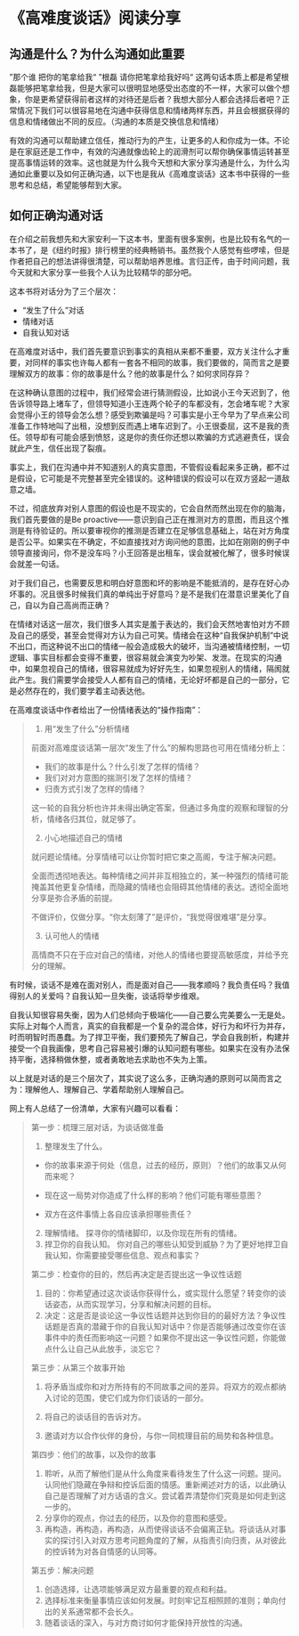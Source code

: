 # 《高难度谈话》阅读分享

## 沟通是什么？为什么沟通如此重要

”那个谁 把你的笔拿给我“ ”根磊 请你把笔拿给我好吗“ 这两句话本质上都是希望根磊能够把笔拿给我，但是大家可以很明显地感受出态度的不一样，大家可以做个想象，你是更希望获得前者这样的对待还是后者？我想大部分人都会选择后者吧？正常情况下我们可以很容易地在沟通中获得信息和情绪两样东西，并且会根据获得的信息和情绪做出不同的反应。（沟通的本质是交换信息和情绪）

有效的沟通可以帮助建立信任，推动行为的产生，让更多的人和你成为一体。不论是在家庭还是工作中，有效的沟通就像齿轮上的润滑剂可以帮你确保事情运转甚至提高事情运转的效率。这也就是为什么我今天想和大家分享沟通是什么，为什么沟通如此重要以及如何正确沟通，以下也是我从《高难度谈话》这本书中获得的一些思考和总结，希望能够帮到大家。

## 如何正确沟通对话

在介绍之前我想先和大家安利一下这本书，里面有很多案例，也是比较有名气的一本书了，是《纽约时报》排行榜里的经典畅销书。虽然我个人感觉有些啰嗦，但是作者把自己的想法讲得很清楚，可以帮助培养思维。言归正传，由于时间问题，我今天就和大家分享一些我个人认为比较精华的部分吧。

这本书将对话分为了三个层次：

- “发生了什么”对话
- 情绪对话
- 自我认知对话

在高难度对话中，我们首先要意识到事实的真相从来都不重要，双方关注什么才重要，对同样的事实也许每人都有一套各不相同的故事，我们要做的，简而言之是要理解双方的故事：你的故事是什么？他的故事是什么？如何求同存异？

在这种确认意图的过程中，我们经常会进行猜测假设，比如说小王今天迟到了，他告诉领导路上堵车了，但领导知道小王连两个轮子的车都没有，怎会堵车呢？大家会觉得小王的领导会怎么想？感受到欺骗是吗？可事实是小王今早为了早点来公司准备工作特地叫了出租，没想到反而遇上堵车迟到了。小王很委屈，这不是我的责任。领导却有可能会感到愤怒，这是你的责任你还想以欺骗的方式逃避责任，误会就此产生，信任出现了裂痕。

事实上，我们在沟通中并不知道别人的真实意图，不管假设看起来多正确，都不过是假设，它可能是不完整甚至完全错误的。这种错误的假设可以在双方竖起一道敌意之墙。

不过，彻底放弃对别人意图的假设也是不现实的，它会自然而然出现在你的脑海，我们首先要做的是Be proactive——意识到自己正在推测对方的意图，而且这个推测是有待验证的。所以要审视你的推测是否建立在足够信息基础上，站在对方角度是否公平。如果实在不确定，不如直接找对方询问他的意图，比如在刚刚的例子中领导直接询问，你不是没车吗？小王回答是出租车，误会就被化解了，很多时候误会就差一句话。

对于我们自己，也需要反思和明白好意图和坏的影响是不能抵消的，是存在好心办坏事的。况且很多时候我们真的单纯出于好意吗？是不是我们在潜意识里美化了自己，自以为自己高尚而正确？

在情绪对话这一层次，我们很多人其实是羞于表达的，我们会天然地害怕对方不顾及自己的感受，甚至会觉得对方认为自己可笑。情绪会在这种“自我保护机制”中说不出口，而这种说不出口的情绪一般会造成极大的破坏，当沟通被情绪控制，一切逻辑、事实目标都会变得不重要，很容易就会演变为吵架、发泄。在现实的沟通中，如果忽视自己的情绪，很容易就成为好好先生，如果忽视别人的情绪，隔阂就此产生。我们需要学会接受人人都有自己的情绪，无论好坏都是自己的一部分，它是必然存在的，我们要学着主动表达他。

在高难度谈话中作者给出了一份情绪表达的“操作指南”：

> 1. 用“发生了什么”分析情绪
>
> 前面对高难度谈话第一层次“发生了什么”的解构思路也可用在情绪分析上：
>
> - 我们的故事是什么？什么引发了怎样的情绪？
> - 我们对对方意图的揣测引发了怎样的情绪？
> - 归责方式引发了怎样的情绪？
>
> 这一轮的自我分析也许并未得出确定答案，但通过多角度的观察和理智的分析，情绪各归其位，就足够了。
>
> 2. 小心地描述自己的情绪
>
> 就问题论情绪。分享情绪可以让你暂时把它束之高阁，专注于解决问题。
>
> 全面而透彻地表达。每种情绪之间并非互相独立的，某一种强烈的情绪可能掩盖其他更复杂情绪，而隐藏的情绪也会阻碍其他情绪的表达。透彻全面地分享是弥合矛盾的前提。
>
> 不做评价，仅做分享。“你太刻薄了”是评价，“我觉得很难堪”是分享。
>
> 3. 认可他人的情绪
>
> 高情商不只在于应对自己的情绪，对他人的情绪也要提高敏感度，并给予充分的理解。

有时候，谈话不是难在面对别人，而是面对自己——我孝顺吗？我负责任吗？我值得别人的关爱吗？自我认知一旦失衡，谈话将举步维艰。

自我认知很容易失衡，因为人们总倾向于极端化——自己要么完美要么一无是处。实际上对每个人而言，真实的自我都是一个复杂的混合体，好行为和坏行为并存，时而明智时而愚蠢。为了捍卫平衡，我们要预先了解自己，学会自我剖析，构建并接受一个自我画像，思考自己容易被引爆的认知问题有哪些。如果实在没有办法保持平衡，选择稍做休整，或者勇敢地去求助也不失为上策。

以上就是对话的是三个层次了，其实说了这么多，正确沟通的原则可以简而言之为：理解他人、理解自己、学着帮助别人理解自己。

网上有人总结了一份清单，大家有兴趣可以看看：

> 第一步：梳理三层对话，为谈话做准备 
>
> 1. 整理发生了什么。
>
> - 你的故事来源于何处（信息，过去的经历，原则）？他们的故事又从何而来呢？ 
>
> - 现在这一局势对你造成了什么样的影响？他们可能有哪些意图？ 
>
> - 双方在这件事情上各自应该承担哪些责任？ 
>
> 2. 理解情绪。 探寻你的情绪脚印，以及你现在所有的情绪。 
> 3. 捍卫你的自我认知。 你对自己的哪些认知受到威胁？为了更好地捍卫自我认知，你需要接受哪些信息、观点和事实？ 
>
> 第二步：检查你的目的，然后再决定是否提出这一争议性话题 
>
> 1. 目的：你希望通过这次谈话你获得什么，或实现什么愿望？转变你的谈话姿态，从而实现学习，分享和解决问题的目标。
> 2. 决定：这是否是谈论这一争议性话题并达到你目的的最好方法？争议性话题是否真的潜藏于你的自我认知对话中？你是否能够通过改变你在该事件中的责任而影响这一问题？如果你不提出这一争议性问题，你能做点什么让自己从此放手，淡忘它？ 
>
> 第三步：从第三个故事开始 
>
> 1. 将矛盾当成你和对方所持有的不同故事之间的差异。将双方的观点都纳入讨论的范围，使它们成为你们谈话的一部分。 
>
> 2. 将自己的谈话目的告诉对方。 
>
> 3. 邀请对方以合作伙伴的身份，与你一同梳理目前的局势和各种信息。
>
>  第四步：他们的故事，以及你的故事 
>
> 1. 聆听，从而了解他们是从什么角度来看待发生了什么这一问题。提问。认同他们隐藏在争辩和控诉后面的情感。重新阐述对方的话，以此确认自己是否理解了对方话语的含义。尝试着弄清楚你们究竟是如何走到这一步的。 
> 2. 分享你的观点，你过去的经历，以及你的意图和感受。 
> 3. 再构造，再构造，再构造，从而使得谈话不会偏离正轨。将谈话从对事实的探讨引入对双方思考问题角度的了解，从指责引向归责，从对彼此的控诉转为对各自情感的认同等。
>
> 第五步：解决问题 
>
> 1. 创造选择，让选项能够满足双方最重要的观点和利益。 
> 2. 选择标准来衡量事情应该如何发展。时刻牢记互相照顾的准则；单向付出的关系通常都不会长久。
> 3. 随着谈话的深入，与对方商讨如何才能保持开放性的沟通。

